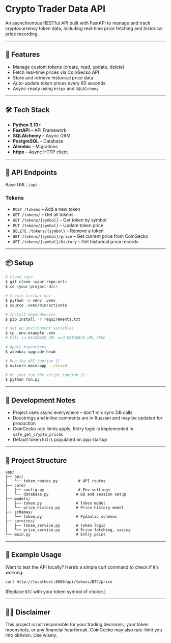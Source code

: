 # Crypto Trader Data API

An asynchronous RESTful API built with FastAPI to manage and track cryptocurrency token data, including real-time price
fetching and historical price recording.

---

## 🚀 Features

- Manage custom tokens (create, read, update, delete)
- Fetch real-time prices via CoinGecko API
- Store and retrieve historical price data
- Auto-update token prices every 60 seconds
- Async-ready using `httpx` and `SQLAlchemy`

---

## 🛠️ Tech Stack

- **Python 3.10+**
- **FastAPI** – API Framework
- **SQLAlchemy** – Async ORM
- **PostgreSQL** – Database
- **Alembic** – Migrations
- **httpx** – Async HTTP client

---

## 🧾 API Endpoints

Base URL: `/api`

### Tokens

- `POST /tokens` – Add a new token
- `GET /tokens/` – Get all tokens
- `GET /tokens/{symbol}` – Get token by symbol
- `PUT /tokens/{symbol}` – Update token price
- `DELETE /tokens/{symbol}` – Remove a token
- `GET /tokens/{symbol}/price` – Get current price from CoinGecko
- `GET /tokens/{symbol}/history` – Get historical price records

---

## 📦 Setup

```bash
# Clone repo
$ git clone <your-repo-url>
$ cd <your-project-dir>

# Create virtual env
$ python -m venv .venv
$ source .venv/bin/activate

# Install dependencies
$ pip install -r requirements.txt

# Set up environment variables
$ cp .env.example .env
# Fill in DATABASE_URL and DATABASE_URL_SYNC

# Apply migrations
$ alembic upgrade head

# Run the API (option 1)
$ uvicorn main:app --reload

# Or just run the script (option 2)
$ python run.py
```

---

## 🧪 Development Notes

- Project uses async everywhere – don't mix sync DB calls
- Docstrings and inline comments are in Russian and may be updated for production
- CoinGecko rate limits apply. Retry logic is implemented in `safe_get_crypto_prices`
- Default token list is populated on app startup

---

## 📁 Project Structure

```
app/
├── api/
│   └── token_routes.py         # API routes
├── core/
│   ├── config.py               # Env settings
│   └── database.py            # DB and session setup
├── models/
│   ├── token.py               # Token model
│   └── price_history.py       # Price history model
├── schemas/
│   └── token.py               # Pydantic schemas
├── services/
│   ├── token_service.py       # Token logic
│   └── price_service.py       # Price fetching, saving
└── main.py                    # Entry point
```

---

## 🧪 Example Usage

Want to test the API locally? Here’s a simple curl command to check if it’s working:

```bash
curl http://localhost:8000/api/tokens/BTC/price
```

(Replace `BTC` with your token symbol of choice.)

---

## 🧙‍♂️ Disclaimer

This project is not responsible for your trading decisions, your token moonshots, or any financial heartbreak. CoinGecko
may also rate-limit you into oblivion. Use wisely.

